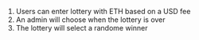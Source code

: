 1. Users can enter lottery with ETH based on a USD fee
2. An admin will choose when the lottery is over
3. The lottery will select a randome winner